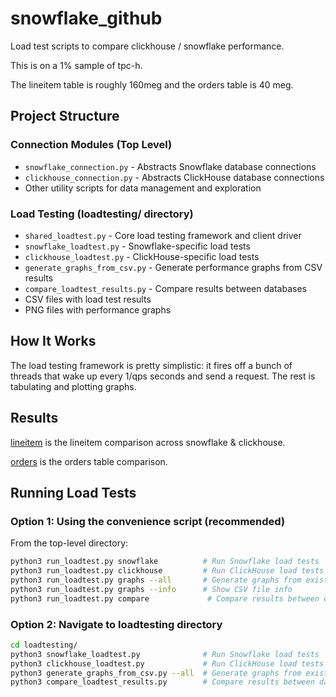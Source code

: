 # snowflake_github

Load test scripts to compare clickhouse / snowflake performance.

This is on a 1% sample of tpc-h.

The lineitem table is roughly 160meg and the orders table is 40 meg.

## Project Structure

### Connection Modules (Top Level)
- `snowflake_connection.py` - Abstracts Snowflake database connections
- `clickhouse_connection.py` - Abstracts ClickHouse database connections
- Other utility scripts for data management and exploration

### Load Testing (loadtesting/ directory)
- `shared_loadtest.py` - Core load testing framework and client driver
- `snowflake_loadtest.py` - Snowflake-specific load tests  
- `clickhouse_loadtest.py` - ClickHouse-specific load tests
- `generate_graphs_from_csv.py` - Generate performance graphs from CSV results
- `compare_loadtest_results.py` - Compare results between databases
- CSV files with load test results
- PNG files with performance graphs

## How It Works

The load testing framework is pretty simplistic: it fires off a bunch of threads that wake up every 1/qps seconds and send a request. The rest is tabulating and plotting graphs.

## Results

[lineitem](https://github.com/ramaswamy11703/snowflake_github/blob/main/loadtesting/loadtest_comparison_lineitem.png) is the lineitem comparison across snowflake & clickhouse.

[orders](https://github.com/ramaswamy11703/snowflake_github/blob/main/loadtesting/loadtest_comparison_orders.png) is the orders table comparison.

## Running Load Tests

### Option 1: Using the convenience script (recommended)

From the top-level directory:

```bash
python3 run_loadtest.py snowflake          # Run Snowflake load tests
python3 run_loadtest.py clickhouse         # Run ClickHouse load tests
python3 run_loadtest.py graphs --all       # Generate graphs from existing results
python3 run_loadtest.py graphs --info      # Show CSV file info
python3 run_loadtest.py compare             # Compare results between databases
```

### Option 2: Navigate to loadtesting directory

```bash
cd loadtesting/
python3 snowflake_loadtest.py              # Run Snowflake load tests
python3 clickhouse_loadtest.py             # Run ClickHouse load tests
python3 generate_graphs_from_csv.py --all  # Generate graphs from existing results
python3 compare_loadtest_results.py        # Compare results between databases
```


